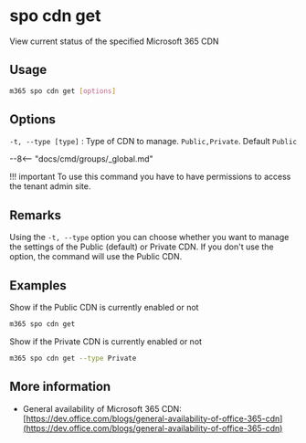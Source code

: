# spo cdn get

View current status of the specified Microsoft 365 CDN

## Usage

```sh
m365 spo cdn get [options]
```

## Options

`-t, --type [type]`
: Type of CDN to manage. `Public,Private`. Default `Public`

--8<-- "docs/cmd/groups/_global.md"

!!! important
    To use this command you have to have permissions to access the tenant admin site.

## Remarks

Using the `-t, --type` option you can choose whether you want to manage the settings of the Public (default) or Private CDN. If you don't use the option, the command will use the Public CDN.

## Examples

Show if the Public CDN is currently enabled or not

```sh
m365 spo cdn get
```

Show if the Private CDN is currently enabled or not

```sh
m365 spo cdn get --type Private
```

## More information

- General availability of Microsoft 365 CDN: [https://dev.office.com/blogs/general-availability-of-office-365-cdn](https://dev.office.com/blogs/general-availability-of-office-365-cdn)
